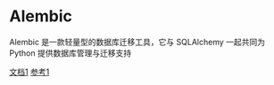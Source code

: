 # Alembic

Alembic 是一款轻量型的数据库迁移工具，它与 SQLAlchemy 一起共同为 Python 提供数据库管理与迁移支持

[文档1](https://alembic.sqlalchemy.org/en/latest/tutorial.html#the-migration-environment)
[参考1](https://blog.csdn.net/qq_42239520/article/details/86169229)
